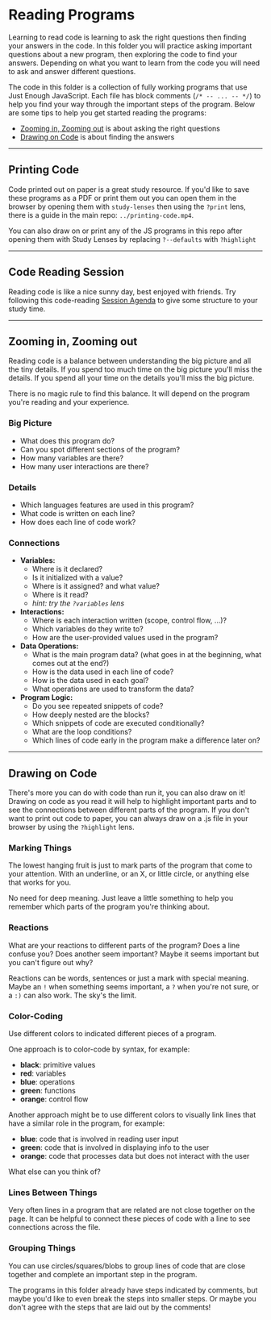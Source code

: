 # Reading Programs

Learning to read code is learning to ask the right questions then finding your
answers in the code. In this folder you will practice asking important questions
about a new program, then exploring the code to find your answers. Depending on
what you want to learn from the code you will need to ask and answer different
questions.

The code in this folder is a collection of fully working programs that use Just
Enough JavaScript. Each file has block comments (`/* -- ... -- */`) to help you
find your way through the important steps of the program. Below are some tips to
help you get started reading the programs:

- [Zooming in, Zooming out](#zooming-in-zooming-out) is about asking the right
  questions
- [Drawing on Code](#drawing-on-code) is about finding the answers

---

## Printing Code

Code printed out on paper is a great study resource. If you'd like to save these
programs as a PDF or print them out you can open them in the browser by opening
them with `study-lenses` then using the `?print` lens, there is a guide in the
main repo: `../printing-code.mp4`.

You can also draw on or print any of the JS programs in this repo after opening
them with Study Lenses by replacing `?--defaults` with `?highlight`

---

## Code Reading Session

Reading code is like a nice sunny day, best enjoyed with friends. Try following
this code-reading [Session Agenda](./session-agenda.md) to give some structure
to your study time.

---

## Zooming in, Zooming out

Reading code is a balance between understanding the big picture and all the tiny
details. If you spend too much time on the big picture you'll miss the details.
If you spend all your time on the details you'll miss the big picture.

There is no magic rule to find this balance. It will depend on the program
you're reading and your experience.

### Big Picture

- What does this program do?
- Can you spot different sections of the program?
- How many variables are there?
- How many user interactions are there?

### Details

- Which languages features are used in this program?
- What code is written on each line?
- How does each line of code work?

### Connections

- **Variables:**
  - Where is it declared?
  - Is it initialized with a value?
  - Where is it assigned? and what value?
  - Where is it read?
  - _hint: try the `?variables` lens_
- **Interactions:**
  - Where is each interaction written (scope, control flow, ...)?
  - Which variables do they write to?
  - How are the user-provided values used in the program?
- **Data Operations:**
  - What is the main program data? (what goes in at the beginning, what comes
    out at the end?)
  - How is the data used in each line of code?
  - How is the data used in each goal?
  - What operations are used to transform the data?
- **Program Logic:**
  - Do you see repeated snippets of code?
  - How deeply nested are the blocks?
  - Which snippets of code are executed conditionally?
  - What are the loop conditions?
  - Which lines of code early in the program make a difference later on?

---

## Drawing on Code

There's more you can do with code than run it, you can also draw on it! Drawing
on code as you read it will help to highlight important parts and to see the
connections between different parts of the program. If you don't want to print
out code to paper, you can always draw on a .js file in your browser by using
the `?highlight` lens.

### Marking Things

The lowest hanging fruit is just to mark parts of the program that come to your
attention. With an underline, or an X, or little circle, or anything else that
works for you.

No need for deep meaning. Just leave a little something to help you remember
which parts of the program you're thinking about.

### Reactions

What are your reactions to different parts of the program? Does a line confuse
you? Does another seem important? Maybe it seems important but you can't figure
out why?

Reactions can be words, sentences or just a mark with special meaning. Maybe an
`!` when something seems important, a `?` when you're not sure, or a `:)` can
also work. The sky's the limit.

### Color-Coding

Use different colors to indicated different pieces of a program.

One approach is to color-code by syntax, for example:

- **black**: primitive values
- **red**: variables
- **blue**: operations
- **green**: functions
- **orange**: control flow

Another approach might be to use different colors to visually link lines that
have a similar role in the program, for example:

- **blue**: code that is involved in reading user input
- **green**: code that is involved in displaying info to the user
- **orange**: code that processes data but does not interact with the user

What else can you think of?

### Lines Between Things

Very often lines in a program that are related are not close together on the
page. It can be helpful to connect these pieces of code with a line to see
connections across the file.

### Grouping Things

You can use circles/squares/blobs to group lines of code that are close together
and complete an important step in the program.

The programs in this folder already have steps indicated by comments, but maybe
you'd like to even break the steps into smaller steps. Or maybe you don't agree
with the steps that are laid out by the comments!
